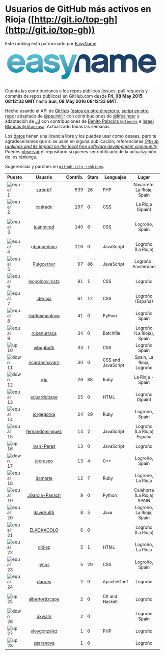 
# Usuarios de GitHub más activos en Rioja ([http://git.io/top-gh](http://git.io/top-gh))



Este ránking está patrocinado por [EasyName](https://www.easyname.com/es)

<a href='https://www.easyname.com/es'><img src='https://raw.githubusercontent.com/JJ/top-github-users-data/master/img/easyname_500px.png' alt='logo patrocinador'></a>


  Cuenta las contribuciones a los repos públicos (issues, pull requests y commits de repos públicos) en GitHub.com desde  **Fri, 08 May 2015 08:12:33 GMT** hasta **Sun, 08 May 2016 08:12:33 GMT**.

  Hecho usando el API de [GitHub](http://github.com) ([datos en otro directorio](https://github.com/JJ/top-github-users-data/tree/master/data), [script en otro repo](https://github.com/JJ/github-city-rankings/blob/master/get-city.coffee)) adaptado de [@paulmillr](https://github.com/paulmillr) con contribuciones de [@lifesinger](https://github.com/lifesinger) y adaptación de [JJ](http://jj.github.io) con contribuciones de [Benito Palacios `@pleonex`](http://github.com/pleonex) e [Israel Blancas `@iblancasa`](https://github.com/iblancasa). Actualizado todas las semanas.

  Los [datos](https://github.com/JJ/top-github-users-data/tree/master/data) tienen una licencia libre y los puedes usar como desees, pero te agradeceríamos que si se usan en alguna publicación, referenciaras [*GitHub rankings and its impact on the local free software development community*](https://thewinnower.com/papers/github-rankings-and-its-impact-on-the-local-free-software-development-community). Puedes [observar](https://github.com/JJ/top-github-users-data/subscription) el repositorio si quieres ser notificado de la actualización de los ránkings.

  Sugerencias y parches en [`github-city-rankings`](http://github.com/JJ/github-city-rankings).


| Puesto   |  Usuario  |Contrib.| Stars | Lenguajes   |      Lugar      |  Avatar  |
|----------|:---------:|-------:|-------|-------------|:---------------:|----------|
|![equal](https://raw.githubusercontent.com/JJ/github-city-rankings/master/img/equal.gif) 1 | [stronk7](https://github.com/stronk7) | 539 | 26 | PHP | Navarrete, La Rioja, Spain | <img src='https://avatars0.githubusercontent.com/u/167147?v=3&s=64' width="64" title='Eloy Lafuente (stronk7)'> |
|![equal](https://raw.githubusercontent.com/JJ/github-city-rankings/master/img/equal.gif) 2 | [catirado](https://github.com/catirado) | 197 | 0 | CSS | La Rioja (Spain) | <img src='https://avatars1.githubusercontent.com/u/354151?v=3&s=64' width="64" title='Carlos Tirado'> |
|![equal](https://raw.githubusercontent.com/JJ/github-city-rankings/master/img/equal.gif) 3 | [juanmirod](https://github.com/juanmirod) | 140 | 6 | CSS | Logroño, Spain | <img src='https://avatars1.githubusercontent.com/u/3714422?v=3&s=64' width="64" title='Juan Miguel Rodriguez Ceron'> |
|![equal](https://raw.githubusercontent.com/JJ/github-city-rankings/master/img/equal.gif) 4 | [gbaquedano](https://github.com/gbaquedano) | 116 | 0 | JavaScript | Logroño (La Rioja) | <img src='https://avatars3.githubusercontent.com/u/11883755?v=3&s=64' width="64" title='Gabriel'> |
|![equal](https://raw.githubusercontent.com/JJ/github-city-rankings/master/img/equal.gif) 5 | [Puigcerber](https://github.com/Puigcerber) | 97 | 86 | JavaScript | Logroño , Amsterdam | <img src='https://avatars1.githubusercontent.com/u/866808?v=3&s=64' width="64" title='Pablo Villoslada'> |
|![equal](https://raw.githubusercontent.com/JJ/github-city-rankings/master/img/equal.gif) 6 | [leopoldovirosta](https://github.com/leopoldovirosta) | 91 | 1 | CSS | Logroño | <img src='https://avatars2.githubusercontent.com/u/16130491?v=3&s=64' width="64" title='Leopoldo Virosta Ruiz'> |
|![equal](https://raw.githubusercontent.com/JJ/github-city-rankings/master/img/equal.gif) 7 | [iderioja](https://github.com/iderioja) | 61 | 12 | CSS | Logroño (España) | <img src='https://avatars0.githubusercontent.com/u/5090808?v=3&s=64' width="64" title='iderioja'> |
|![equal](https://raw.githubusercontent.com/JJ/github-city-rankings/master/img/equal.gif) 8 | [jcarlosmontoya](https://github.com/jcarlosmontoya) | 41 | 0 | Python | Logroño Spain | <img src='https://avatars2.githubusercontent.com/u/7680456?v=3&s=64' width="64" title='Juan Carlos Montoya'> |
|![equal](https://raw.githubusercontent.com/JJ/github-city-rankings/master/img/equal.gif) 9 | [rubenurraca](https://github.com/rubenurraca) | 34 | 0 | Batchfile | Logroño (La Rioja), Spain | <img src='https://avatars2.githubusercontent.com/u/8905266?v=3&s=64' width="64" title='Ruben Urraca'> |
|![up](https://raw.githubusercontent.com/JJ/github-city-rankings/master/img/up.gif) 10 | [wbugbofh](https://github.com/wbugbofh) | 33 | 1 | CSS | Logroño Spain | <img src='https://avatars1.githubusercontent.com/u/4250161?v=3&s=64' width="64" title='Mario'> |
|![down](https://raw.githubusercontent.com/JJ/github-city-rankings/master/img/down.gif) 11 | [ricardochavarri](https://github.com/ricardochavarri) | 30 | 0 | CSS and JavaScript | Spain, La Rioja, Logroño | <img src='https://avatars2.githubusercontent.com/u/7160876?v=3&s=64' width="64" title='Ricardo Chávarri'> |
|![down](https://raw.githubusercontent.com/JJ/github-city-rankings/master/img/down.gif) 12 | [rgo](https://github.com/rgo) | 29 | 88 | Ruby | La Rioja - Spain | <img src='https://avatars2.githubusercontent.com/u/47124?v=3&s=64' width="64" title='Rafa García'> |
|![equal](https://raw.githubusercontent.com/JJ/github-city-rankings/master/img/equal.gif) 13 | [eduardobape](https://github.com/eduardobape) | 25 | 0 | HTML | Logroño (Spain) | <img src='https://avatars0.githubusercontent.com/u/3110718?v=3&s=64' width="64" title='Eduardo Basalo Peña'> |
|![equal](https://raw.githubusercontent.com/JJ/github-city-rankings/master/img/equal.gif) 14 | [jorgegorka](https://github.com/jorgegorka) | 24 | 29 | Ruby | Logroño, Spain | <img src='https://avatars0.githubusercontent.com/u/9585?v=3&s=64' width="64" title='Jorge Alvarez'> |
|![equal](https://raw.githubusercontent.com/JJ/github-city-rankings/master/img/equal.gif) 15 | [fernandominguez](https://github.com/fernandominguez) | 14 | 2 | JavaScript | Logroño (La Rioja) España | <img src='https://avatars1.githubusercontent.com/u/1650065?v=3&s=64' width="64" title='Fernando Domínguez'> |
|![up](https://raw.githubusercontent.com/JJ/github-city-rankings/master/img/up.gif) 16 | [Ivan-Perez](https://github.com/Ivan-Perez) | 13 | 0 | JavaScript | Logroño | <img src='https://avatars0.githubusercontent.com/u/3533970?v=3&s=64' width="64" title=''> |
|![down](https://raw.githubusercontent.com/JJ/github-city-rankings/master/img/down.gif) 17 | [jecrespo](https://github.com/jecrespo) | 13 | 4 | C++ | Logroño, Spain | <img src='https://avatars1.githubusercontent.com/u/1539718?v=3&s=64' width="64" title='Enrique Crespo'> |
|![equal](https://raw.githubusercontent.com/JJ/github-city-rankings/master/img/equal.gif) 18 | [damarte](https://github.com/damarte) | 12 | 7 | Ruby | Logroño, La Rioja | <img src='https://avatars1.githubusercontent.com/u/4304282?v=3&s=64' width="64" title='David'> |
|![equal](https://raw.githubusercontent.com/JJ/github-city-rankings/master/img/equal.gif) 19 | [JGarcia-Panach](https://github.com/JGarcia-Panach) | 9 | 0 | Python | Calahorra (La Rioja) SPAIN | <img src='https://avatars3.githubusercontent.com/u/13234598?v=3&s=64' width="64" title='Javier García-Panach'> |
|![equal](https://raw.githubusercontent.com/JJ/github-city-rankings/master/img/equal.gif) 20 | [davidru85](https://github.com/davidru85) | 8 | 5 | Java | Logroño, La Rioja, Spain | <img src='https://avatars1.githubusercontent.com/u/472324?v=3&s=64' width="64" title='David Ruiz'> |
|![equal](https://raw.githubusercontent.com/JJ/github-city-rankings/master/img/equal.gif) 21 | [ELKOKACOLO](https://github.com/ELKOKACOLO) | 6 | 0 |  | Logroño (La Rioja) | <img src='https://avatars2.githubusercontent.com/u/6717746?v=3&s=64' width="64" title='Álvaro García León'> |
|![equal](https://raw.githubusercontent.com/JJ/github-city-rankings/master/img/equal.gif) 22 | [didiez](https://github.com/didiez) | 5 | 1 | HTML | Logroño, La Rioja | <img src='https://avatars3.githubusercontent.com/u/632860?v=3&s=64' width="64" title='Diego Díez Ricondo'> |
|![equal](https://raw.githubusercontent.com/JJ/github-city-rankings/master/img/equal.gif) 23 | [jynus](https://github.com/jynus) | 5 | 29 | CSS | Logroño, Spain | <img src='https://avatars2.githubusercontent.com/u/8576860?v=3&s=64' width="64" title='Jaime Crespo'> |
|![equal](https://raw.githubusercontent.com/JJ/github-city-rankings/master/img/equal.gif) 24 | [darues](https://github.com/darues) | 2 | 0 | ApacheConf | Logroño | <img src='https://avatars2.githubusercontent.com/u/14011064?v=3&s=64' width="64" title='David'> |
|![up](https://raw.githubusercontent.com/JJ/github-city-rankings/master/img/up.gif) 25 | [albertortizcape](https://github.com/albertortizcape) | 2 | 0 | C# and Haskell | Logroño | <img src='https://avatars2.githubusercontent.com/u/3315106?v=3&s=64' width="64" title='Alberto Ortiz Capellán'> |
|![down](https://raw.githubusercontent.com/JJ/github-city-rankings/master/img/down.gif) 26 | [Sxwark](https://github.com/Sxwark) | 2 | 0 |  | Logroño Spain | <img src='https://avatars0.githubusercontent.com/u/1994503?v=3&s=64' width="64" title='Endika'> |
|![up](https://raw.githubusercontent.com/JJ/github-city-rankings/master/img/up.gif) 27 | [eloygonzalez](https://github.com/eloygonzalez) | 1 | 0 | PHP | Logroño | <img src='https://avatars0.githubusercontent.com/u/2337112?v=3&s=64' width="64" title='Eloy'> |
|![up](https://raw.githubusercontent.com/JJ/github-city-rankings/master/img/up.gif) 28 | [ssaranova](https://github.com/ssaranova) | 1 | 0 |  | Logroño | <img src='https://avatars2.githubusercontent.com/u/8234666?v=3&s=64' width="64" title='Saul Saranova'> |
